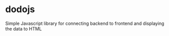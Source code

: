 # dodojs
Simple Javascript library for connecting backend to frontend and displaying the data to HTML
